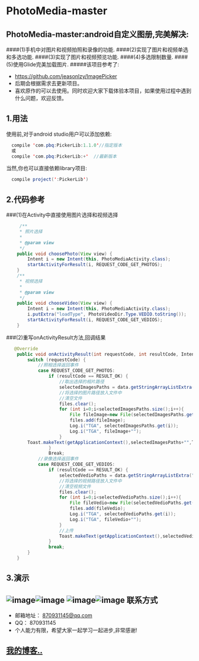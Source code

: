 PhotoMedia-master
====
PhotoMedia-master:android自定义图册,完美解决:
--
####(1)手机中对图片和视频拍照和录像的功能.
####(2)实现了图片和视频单选和多选功能.
####(3)实现了图片和视频预览功能.
####(4)多选限制数量.
####(5)使用Glide完美加载图片.
#####该项目参考了:

* https://github.com/jeasonlzy/ImagePicker
* 后期会根据需求去更新项目。
* 喜欢原作的可以去使用。同时欢迎大家下载体验本项目，如果使用过程中遇到什么问题，欢迎反馈。

1.用法
----

使用前,对于android studio用户可以添加依赖:<br>

```java
  compile 'com.pbq:PickerLib:1.1.0'//指定版本
  或
  compile 'com.pbq:PickerLib:+'  //最新版本
  ```
  
当然,你也可以直接依赖library项目:<br>

```java
  compile project(':PickerLib')
  ```
2.代码参考
------
###(1)在Activity中直接使用图片选择和视频选择
```java
     /**
     * 照片选择
     *
     * @param view
     */
    public void choosePhoto(View view) {
        Intent i = new Intent(this, PhotoMediaActivity.class);
        startActivityForResult(i, REQUEST_CODE_GET_PHOTOS);
    }
    /**
     * 视频选择
     *
     * @param view
     */
    public void chooseVideo(View view) {
        Intent i = new Intent(this, PhotoMediaActivity.class);
        i.putExtra("loadType", PhotoVideoDir.Type.VEDIO.toString());
        startActivityForResult(i, REQUEST_CODE_GET_VEDIOS);
    }
```

###(2)重写onActivityResult方法,回调结果
```java
   @Override
    public void onActivityResult(int requestCode, int resultCode, Intent data) {
        switch (requestCode) {
            //照相选择返回事件
            case REQUEST_CODE_GET_PHOTOS:
                if (resultCode == RESULT_OK) {
                    //取出选择的相片路径
                    selectedImagesPaths = data.getStringArrayListExtra("pickerPaths");
                    //将选择的图片路径放入文件中
                    //清空文件
                    files.clear();
                    for (int i=0;i<selectedImagesPaths.size();i++){
                        File fileImage=new File(selectedImagesPaths.get(i));
                        files.add(fileImage);
                        Log.i("TGA", selectedImagesPaths.get(i));
                        Log.i("TGA", fileImage+"");
                    }
        Toast.makeText(getApplicationContext(),selectedImagesPaths+"",Toast.LENGTH_SHORT).show();
                }
                Break;
            //录像选择返回事件
            case REQUEST_CODE_GET_VEDIOS:
                if (resultCode == RESULT_OK) {
                    selectedVedioPaths = data.getStringArrayListExtra("pickerPaths");
                    //将选择的视频路径放入文件中
                    //清空视频文件
                    files.clear();
                    for (int i=0;i<selectedVedioPaths.size();i++){
                        File fileVedio=new File(selectedVedioPaths.get(i));
                        files.add(fileVedio);
                        Log.i("TGA", selectedVedioPaths.get(i));
                        Log.i("TGA", fileVedio+"");
                    }
                    //上传
                    Toast.makeText(getApplicationContext(),selectedVedioPaths+"",Toast.LENGTH_SHORT).show();
                }
                break;
        }
    }
```
3.演示
------
![image](https://github.com/pbq18785109289/PhotoMedia-master/raw/master/logos/photo.gif)![image](https://github.com/pbq18785109289/PhotoMedia-master/raw/master/logos/media.gif)
 ![image](https://github.com/pbq18785109289/PhotoMedia-master/raw/master/logos/take1.gif)![image](https://github.com/pbq18785109289/PhotoMedia-master/raw/master/logos/take2.gif)
联系方式
------
* 邮箱地址： 870931145@qq.com
* QQ： 870931145
* 个人能力有限，希望大家一起学习一起进步,非常感谢!

[我的博客..](http://blog.csdn.net/kobe_peng/article/details/52925337)
-----


